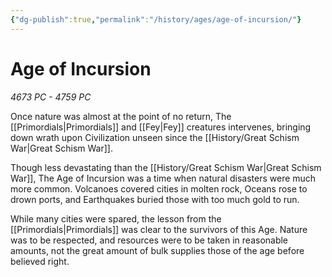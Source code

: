 ```yaml
---
{"dg-publish":true,"permalink":"/history/ages/age-of-incursion/"}
---
```


# Age of Incursion
*4673 PC - 4759 PC*

Once nature was almost at the point of no return, The [[Primordials\|Primordials]] and [[Fey\|Fey]] creatures intervenes, bringing down wrath upon Civilization unseen since the [[History/Great Schism War\|Great Schism War]].

Though less devastating than the [[History/Great Schism War\|Great Schism War]], The Age of Incursion was a time when natural disasters were much more common. Volcanoes covered cities in molten rock, Oceans rose to drown ports, and Earthquakes buried those with too much gold to run.

While many cities were spared, the lesson from the [[Primordials\|Primordials]] was clear to the survivors of this Age. Nature was to be respected, and resources were to be taken in reasonable amounts, not the great amount of bulk supplies those of the age before believed right. 